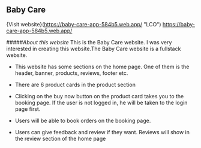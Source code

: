 ## Baby Care

{Visit website}(https://baby-care-app-584b5.web.app/ "LCO")
https://baby-care-app-584b5.web.app/

#####_About this website_
This is the Baby Care website. I was very interested in creating this website.The Baby Care website is a fullstack website. 

- This website has some sections on the home page. One of them is the header, banner, products, reviews, footer etc.

- There are 6 product cards in the product section

- Clicking on the buy now button on the product card takes you to the booking page. If the user is not logged in, he will be taken to the login page first.

- Users will be able to book orders on the booking page.

- Users can give feedback and review if they want. Reviews will show in the review section of the home page